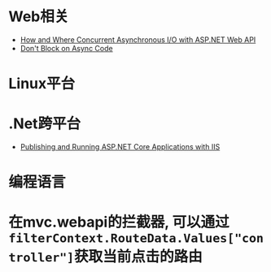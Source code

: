 # Web相关
* [How and Where Concurrent Asynchronous I/O with ASP.NET Web API](http://www.tugberkugurlu.com/archive/how-and-where-concurrent-asynchronous-io-with-asp-net-web-api)
* [Don't Block on Async Code](http://blog.stephencleary.com/2012/07/dont-block-on-async-code.html)



# Linux平台




# .Net跨平台
* [Publishing and Running ASP.NET Core Applications with IIS](https://weblog.west-wind.com/posts/2016/Jun/06/Publishing-and-Running-ASPNET-Core-Applications-with-IIS)



# 编程语言


# 在mvc.webapi的拦截器, 可以通过`filterContext.RouteData.Values["controller"]`获取当前点击的路由
